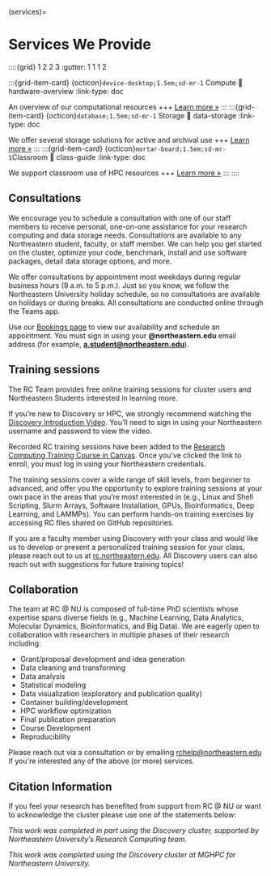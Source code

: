 (services)=
# Services We Provide

::::{grid} 1 2 2 3
:gutter: 1 1 1 2


:::{grid-item-card} {octicon}`device-desktop;1.5em;sd-mr-1` Compute
:link: hardware-overview
:link-type: doc

An overview of our computational resources
+++
[Learn more »](hardware-overview)
:::
:::{grid-item-card} {octicon}`database;1.5em;sd-mr-1` Storage
:link: data-storage
:link-type: doc

We offer several storage solutions for active and archival use
+++
[Learn more »](data-storage)
:::
:::{grid-item-card} {octicon}`mortar-board;1.5em;sd-mr-1`Classroom
:link: class-guide
:link-type: doc

We support classroom use of HPC resources
+++
[Learn more »](class-guide)
:::
::::

## Consultations

We encourage you to schedule a consultation with one of our staff members to receive personal, one-on-one assistance for your research computing and data storage needs. Consultations are available to any Northeastern student, faculty, or staff member. We can help you get started on the cluster, optimize your code, benchmark, install and use software packages, detail data storage options, and more.

We offer consultations by appointment most weekdays during regular business hours (9 a.m. to 5 p.m.). Just so you know, we follow the Northeastern University holiday schedule, so no consultations are available on holidays or during breaks. All consultations are conducted online through the Teams app.

Use our [Bookings page](https://rc.northeastern.edu/support/consulting/) to view our availability and schedule an appointment. You must sign in using your **@northeastern.edu** email address (for example, **[a.student@northeastern.edu](mailto:a.student@northeastern.edu)**).


## Training sessions

The RC Team provides free online training sessions for cluster users and Northeastern Students interested in learning more.

If you’re new to Discovery or HPC, we strongly recommend watching the [Discovery Introduction Video](https://www.linkedin.com/checkpoint/enterprise/login/74653650?pathWildcard=74653650&application=learning&redirect=https%3A%2F%2Fwww%2Elinkedin%2Ecom%2Flearning%2Fcontent%2F1139340%3Fu%3D74653650).  You’ll need to sign in using your Northeastern username and password to view the video.

Recorded RC training sessions have been added to the [Research Computing Training Course in Canvas](https://northeastern.instructure.com/enroll/LNNCHN). Once you’ve clicked the link to enroll, you must log in using your Northeastern credentials.

The training sessions cover a wide range of skill levels, from beginner to advanced, and offer you the opportunity to explore training sessions at your own pace in the areas that you’re most interested in (e.g., Linux and Shell Scripting, Slurm Arrays, Software Installation, GPUs, Bioinformatics, Deep Learning, and LAMMPs). You can perform hands-on training exercises by accessing RC files shared on GitHub repositories.

If you are a faculty member using Discovery with your class and would like us to develop or present a personalized training session for your class, please reach out to us at [rc.northeastern.edu](https://nam12.safelinks.protection.outlook.com/?url=https%3A%2F%2Frc.northeastern.edu%2F&data=04%7C01%7Ct.ketchem%40NORTHEASTERN.EDU%7C0df6c43eab514b8a96c708da141e534c%7Ca8eec281aaa34daeac9b9a398b9215e7%7C0%7C0%7C637844417724461490%7CUnknown%7CTWFpbGZsb3d8eyJWIjoiMC4wLjAwMDAiLCJQIjoiV2luMzIiLCJBTiI6Ik1haWwiLCJXVCI6Mn0%3D%7C3000&sdata=KAEsJGBJg%2FwhHoPdAb%2B4JkkraL385D4mxEufV9AAi30%3D&reserved=0). All Discovery users can also reach out with suggestions for future training topics!

## Collaboration

The team at RC @ NU is composed of full-time PhD scientists whose expertise spans diverse fields (e.g., Machine Learning, Data Analytics, Molecular Dynamics, Bioinformatics, and Big Data). We are eagerly open to collaboration with researchers in multiple phases of their research including:

- Grant/proposal development and idea generation
- Data cleaning and transforming
- Data analysis
- Statistical modeling
- Data visualization (exploratory and publication quality)
- Container building/development
- HPC workflow optimization
- Final publication preparation
- Course Development
- Reproducibility

Please reach out via a consultation or by emailing rchelp@northeastern.edu if you're interested any of the above (or more) services.

## Citation Information

If you feel your research has benefited from support from RC @ NU or want to acknowledge the cluster please use one of the statements below:

*This work was completed in part using the Discovery cluster, supported by Northeastern University’s Research Computing team.*

*This work was completed using the Discovery cluster at MGHPC for Northeastern University.*

